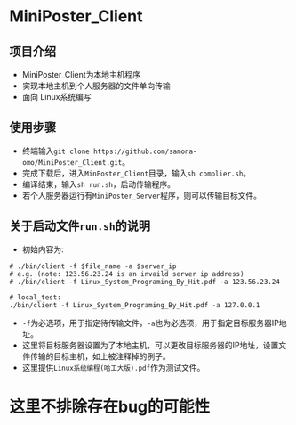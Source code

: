 # MiniPoster_Client
## 项目介绍
* MiniPoster_Client为本地主机程序
* 实现本地主机到个人服务器的文件单向传输
* 面向 Linux系统编写
## 使用步骤
* 终端输入`git clone https://github.com/samona-omo/MiniPoster_Client.git`。
* 完成下载后，进入`MinPoster_Client`目录，输入`sh complier.sh`。
* 编译结束，输入`sh run.sh`，启动传输程序。
* 若个人服务器运行有`MiniPoster_Server`程序，则可以传输目标文件。
## 关于启动文件`run.sh`的说明
* 初始内容为:
```shell
# ./bin/client -f $file_name -a $server_ip
# e.g. (note: 123.56.23.24 is an invaild server ip address)
# ./bin/client -f Linux_System_Programing_By_Hit.pdf -a 123.56.23.24

# local_test:
./bin/client -f Linux_System_Programing_By_Hit.pdf -a 127.0.0.1
```
* `-f`为必选项，用于指定待传输文件，`-a`也为必选项，用于指定目标服务器IP地址。
* 这里将目标服务器设置为了本地主机，可以更改目标服务器的IP地址，设置文件传输的目标主机，如上被注释掉的例子。
* 这里提供`Linux系统编程(哈工大版).pdf`作为测试文件。
# 这里不排除存在bug的可能性
